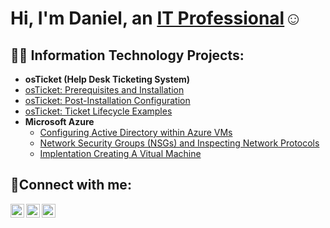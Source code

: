 <h1>Hi, I'm Daniel, an <a href="https://linkedin.com/in/Daniel Tanner">IT Professional</a>☺</h1>

<h2>👨‍💻 Information Technology Projects:</h2>

- <b>osTicket (Help Desk Ticketing System)</b>
- [osTicket: Prerequisites and Installation](https://github.com/DanielTannerDD/osticket-prereqs)
- [osTicket: Post-Installation Configuration](https://github.com/DanielTannerDD/post-install-config)
- [osTicket: Ticket Lifecycle Examples](https://github.com/DanielTannerDD/ticket-lifecycle)
- <b>Microsoft Azure</b>
  - [Configuring Active Directory within Azure VMs](https://github.com/DanielTannerDD/configure-ad)
  - [Network Security Groups (NSGs) and Inspecting Network Protocols](https://github.com/DanielTannerDD/azure-network-protocols)
  -  [Implentation Creating A Vitual Machine](https://github.com/DanielTannerDD/Azure-VM-Tools)

<h2>🤳Connect with me:</h2>

[<img align="left" alt="Josh | Twitter" width="22px" src="https://cdn.jsdelivr.net/npm/simple-icons@v3/icons/twitter.svg" />][twitter]
[<img align="left" alt="Josh | LinkedIn" width="22px" src="https://cdn.jsdelivr.net/npm/simple-icons@v3/icons/linkedin.svg" />][linkedin]
[<img align="left" alt="Josh | Instagram" width="22px" src="https://cdn.jsdelivr.net/npm/simple-icons@v3/icons/instagram.svg" />][instagram]

[twitter]: https://twitter.com/Josh
[instagram]: https://www.instagram.com/Josh
[linkedin]: https://linkedin.com/in/Josh
